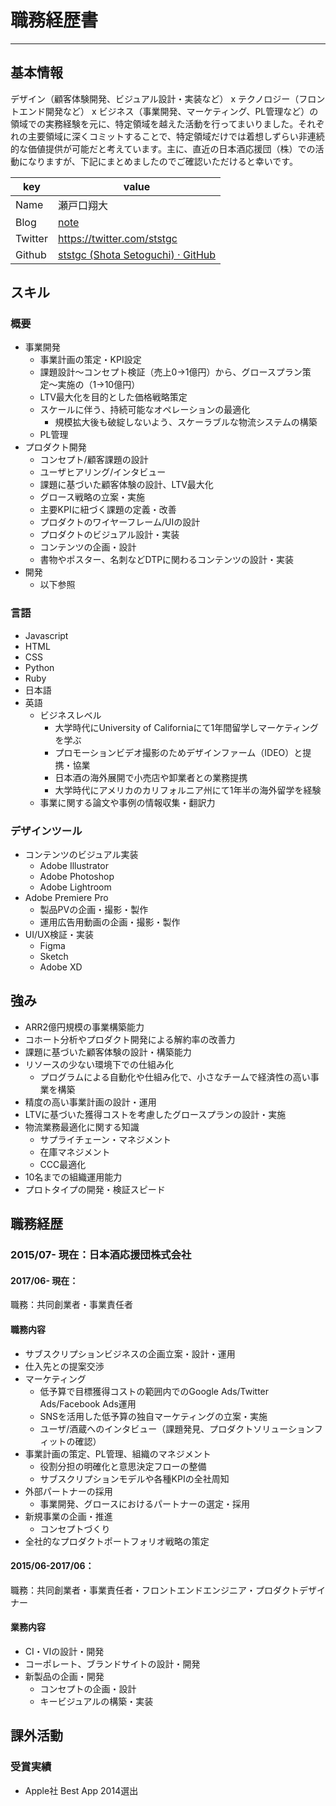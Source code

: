 # 職務経歴書
---

## 基本情報

デザイン（顧客体験開発、ビジュアル設計・実装など） x テクノロジー（フロントエンド開発など） x ビジネス（事業開発、マーケティング、PL管理など）の領域での実務経験を元に、特定領域を越えた活動を行ってまいりました。それぞれの主要領域に深くコミットすることで、特定領域だけでは着想しずらい非連続的な価値提供が可能だと考えています。主に、直近の日本酒応援団（株）での活動になりますが、下記にまとめましたのでご確認いただけると幸いです。



| key | value |
| --- | --- | 
| Name | 瀬戸口翔大 | 
| Blog | [note](https://note.mu/ststgc)|
| Twitter | https://twitter.com/ststgc|
| Github |[ststgc (Shota Setoguchi) · GitHub](https://github.com/ststgc) |


## スキル

### 概要
- 事業開発
  - 事業計画の策定・KPI設定
  - 課題設計〜コンセプト検証（売上0→1億円）から、グロースプラン策定〜実施の（1→10億円）
  - LTV最大化を目的とした価格戦略策定
  - スケールに伴う、持続可能なオペレーションの最適化
    - 規模拡大後も破綻しないよう、スケーラブルな物流システムの構築
  - PL管理
- プロダクト開発
  - コンセプト/顧客課題の設計
  - ユーザヒアリング/インタビュー
  - 課題に基づいた顧客体験の設計、LTV最大化
  - グロース戦略の立案・実施
  - 主要KPIに紐づく課題の定義・改善
  - プロダクトのワイヤーフレーム/UIの設計
  - プロダクトのビジュアル設計・実装
  - コンテンツの企画・設計
  - 書物やポスター、名刺などDTPに関わるコンテンツの設計・実装
- 開発
  - 以下参照

### 言語
- Javascript
- HTML
- CSS
- Python
- Ruby
- 日本語
- 英語
  - ビジネスレベル
    - 大学時代にUniversity of Californiaにて1年間留学しマーケティングを学ぶ
    - プロモーションビデオ撮影のためデザインファーム（IDEO）と提携・協業
    - 日本酒の海外展開で小売店や卸業者との業務提携
    - 大学時代にアメリカのカリフォルニア州にて1年半の海外留学を経験
  - 事業に関する論文や事例の情報収集・翻訳力

### デザインツール
- コンテンツのビジュアル実装
  - Adobe Illustrator
  - Adobe Photoshop
  - Adobe Lightroom
- Adobe Premiere Pro
  - 製品PVの企画・撮影・製作
  - 運用広告用動画の企画・撮影・製作
- UI/UX検証・実装
  - Figma
  - Sketch
  - Adobe XD

## 強み
- ARR2億円規模の事業構築能力
- コホート分析やプロダクト開発による解約率の改善力
- 課題に基づいた顧客体験の設計・構築能力
- リソースの少ない環境下での仕組み化
  - プログラムによる自動化や仕組み化で、小さなチームで経済性の高い事業を構築
- 精度の高い事業計画の設計・運用
- LTVに基づいた獲得コストを考慮したグロースプランの設計・実施
- 物流業務最適化に関する知識
  - サプライチェーン・マネジメント
  - 在庫マネジメント
  - CCC最適化
- 10名までの組織運用能力
- プロトタイプの開発・検証スピード



## 職務経歴
### 2015/07- 現在：日本酒応援団株式会社
#### 2017/06- 現在：
職務：共同創業者・事業責任者

#### 職務内容
- サブスクリプションビジネスの企画立案・設計・運用
- 仕入先との提案交渉
- マーケティング
  - 低予算で目標獲得コストの範囲内でのGoogle Ads/Twitter Ads/Facebook Ads運用
  - SNSを活用した低予算の独自マーケティングの立案・実施
  - ユーザ/酒蔵へのインタビュー（課題発見、プロダクトソリューションフィットの確認）
- 事業計画の策定、PL管理、組織のマネジメント
  - 役割分担の明確化と意思決定フローの整備
  - サブスクリプションモデルや各種KPIの全社周知
- 外部パートナーの採用
  - 事業開発、グロースにおけるパートナーの選定・採用
- 新規事業の企画・推進
  - コンセプトづくり
- 全社的なプロダクトポートフォリオ戦略の策定

#### 2015/06-2017/06：
職務：共同創業者・事業責任者・フロントエンドエンジニア・プロダクトデザイナー

#### 業務内容
- CI・VIの設計・開発
- コーポレート、ブランドサイトの設計・開発
- 新製品の企画・開発
  - コンセプトの企画・設計
  - キービジュアルの構築・実装



## 課外活動
### 受賞実績
- Apple社 Best App 2014選出

